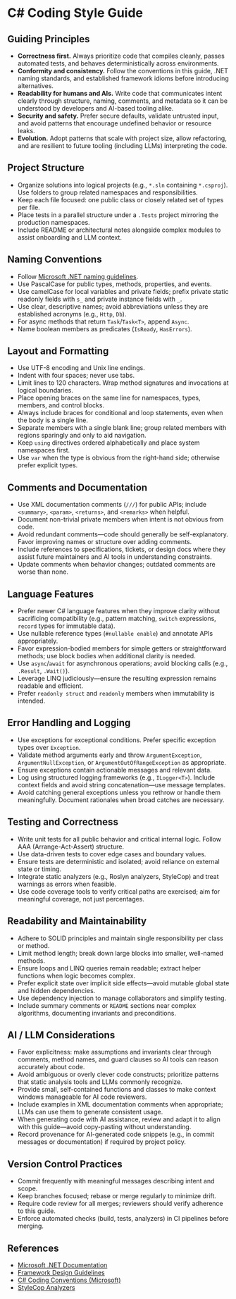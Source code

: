 # C# Coding Style Guide

## Guiding Principles
- **Correctness first.** Always prioritize code that compiles cleanly, passes automated tests, and behaves deterministically across environments.
- **Conformity and consistency.** Follow the conventions in this guide, .NET naming standards, and established framework idioms before introducing alternatives.
- **Readability for humans and AIs.** Write code that communicates intent clearly through structure, naming, comments, and metadata so it can be understood by developers and AI-based tooling alike.
- **Security and safety.** Prefer secure defaults, validate untrusted input, and avoid patterns that encourage undefined behavior or resource leaks.
- **Evolution.** Adopt patterns that scale with project size, allow refactoring, and are resilient to future tooling (including LLMs) interpreting the code.

## Project Structure
- Organize solutions into logical projects (e.g., `*.sln` containing `*.csproj`). Use folders to group related namespaces and responsibilities.
- Keep each file focused: one public class or closely related set of types per file.
- Place tests in a parallel structure under a `.Tests` project mirroring the production namespaces.
- Include README or architectural notes alongside complex modules to assist onboarding and LLM context.

## Naming Conventions
- Follow [Microsoft .NET naming guidelines](https://learn.microsoft.com/dotnet/standard/design-guidelines/naming-guidelines).
- Use PascalCase for public types, methods, properties, and events.
- Use camelCase for local variables and private fields; prefix private static readonly fields with `s_` and private instance fields with `_`.
- Use clear, descriptive names; avoid abbreviations unless they are established acronyms (e.g., `Http`, `Db`).
- For async methods that return `Task`/`Task<T>`, append `Async`.
- Name boolean members as predicates (`IsReady`, `HasErrors`).

## Layout and Formatting
- Use UTF-8 encoding and Unix line endings.
- Indent with four spaces; never use tabs.
- Limit lines to 120 characters. Wrap method signatures and invocations at logical boundaries.
- Place opening braces on the same line for namespaces, types, members, and control blocks.
- Always include braces for conditional and loop statements, even when the body is a single line.
- Separate members with a single blank line; group related members with regions sparingly and only to aid navigation.
- Keep `using` directives ordered alphabetically and place system namespaces first.
- Use `var` when the type is obvious from the right-hand side; otherwise prefer explicit types.

## Comments and Documentation
- Use XML documentation comments (`///`) for public APIs; include `<summary>`, `<param>`, `<returns>`, and `<remarks>` when helpful.
- Document non-trivial private members when intent is not obvious from code.
- Avoid redundant comments—code should generally be self-explanatory. Favor improving names or structure over adding comments.
- Include references to specifications, tickets, or design docs where they assist future maintainers and AI tools in understanding constraints.
- Update comments when behavior changes; outdated comments are worse than none.

## Language Features
- Prefer newer C# language features when they improve clarity without sacrificing compatibility (e.g., pattern matching, `switch` expressions, `record` types for immutable data).
- Use nullable reference types (`#nullable enable`) and annotate APIs appropriately.
- Favor expression-bodied members for simple getters or straightforward methods; use block bodies when additional clarity is needed.
- Use `async`/`await` for asynchronous operations; avoid blocking calls (e.g., `.Result`, `.Wait()`).
- Leverage LINQ judiciously—ensure the resulting expression remains readable and efficient.
- Prefer `readonly struct` and `readonly` members when immutability is intended.

## Error Handling and Logging
- Use exceptions for exceptional conditions. Prefer specific exception types over `Exception`.
- Validate method arguments early and throw `ArgumentException`, `ArgumentNullException`, or `ArgumentOutOfRangeException` as appropriate.
- Ensure exceptions contain actionable messages and relevant data.
- Log using structured logging frameworks (e.g., `ILogger<T>`). Include context fields and avoid string concatenation—use message templates.
- Avoid catching general exceptions unless you rethrow or handle them meaningfully. Document rationales when broad catches are necessary.

## Testing and Correctness
- Write unit tests for all public behavior and critical internal logic. Follow AAA (Arrange-Act-Assert) structure.
- Use data-driven tests to cover edge cases and boundary values.
- Ensure tests are deterministic and isolated; avoid reliance on external state or timing.
- Integrate static analyzers (e.g., Roslyn analyzers, StyleCop) and treat warnings as errors when feasible.
- Use code coverage tools to verify critical paths are exercised; aim for meaningful coverage, not just percentages.

## Readability and Maintainability
- Adhere to SOLID principles and maintain single responsibility per class or method.
- Limit method length; break down large blocks into smaller, well-named methods.
- Ensure loops and LINQ queries remain readable; extract helper functions when logic becomes complex.
- Prefer explicit state over implicit side effects—avoid mutable global state and hidden dependencies.
- Use dependency injection to manage collaborators and simplify testing.
- Include summary comments or `README` sections near complex algorithms, documenting invariants and preconditions.

## AI / LLM Considerations
- Favor explicitness: make assumptions and invariants clear through comments, method names, and guard clauses so AI tools can reason accurately about code.
- Avoid ambiguous or overly clever code constructs; prioritize patterns that static analysis tools and LLMs commonly recognize.
- Provide small, self-contained functions and classes to make context windows manageable for AI code reviewers.
- Include examples in XML documentation comments when appropriate; LLMs can use them to generate consistent usage.
- When generating code with AI assistance, review and adapt it to align with this guide—avoid copy-pasting without understanding.
- Record provenance for AI-generated code snippets (e.g., in commit messages or documentation) if required by project policy.

## Version Control Practices
- Commit frequently with meaningful messages describing intent and scope.
- Keep branches focused; rebase or merge regularly to minimize drift.
- Require code review for all merges; reviewers should verify adherence to this guide.
- Enforce automated checks (build, tests, analyzers) in CI pipelines before merging.

## References
- [Microsoft .NET Documentation](https://learn.microsoft.com/dotnet/csharp/)
- [Framework Design Guidelines](https://learn.microsoft.com/dotnet/standard/design-guidelines/)
- [C# Coding Conventions (Microsoft)](https://learn.microsoft.com/dotnet/csharp/fundamentals/coding-style/coding-conventions)
- [StyleCop Analyzers](https://github.com/DotNetAnalyzers/StyleCopAnalyzers)
